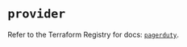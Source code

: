 # `provider`

Refer to the Terraform Registry for docs: [`pagerduty`](https://registry.terraform.io/providers/pagerduty/pagerduty/3.30.2/docs).
